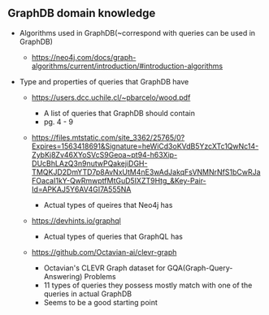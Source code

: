## GraphDB domain knowledge

* Algorithms used in GraphDB(~correspond with queries can be used in GraphDB)
  * https://neo4j.com/docs/graph-algorithms/current/introduction/#introduction-algorithms

* Type and properties of queries that GraphDB have
  * https://users.dcc.uchile.cl/~pbarcelo/wood.pdf
    * A list of queries that GraphDB should contain
    * pg. 4 - 9
  * https://files.mtstatic.com/site_3362/25765/0?Expires=1563418691&Signature=heWiCd3oKVdB5YzcXTc1QwNc14-ZybKj8Zv46XYoSVcS9Geoa~pt94-h63Xip-DUcBhLAzQ3n9nutwPQakejiDGH-TMQKJD2DmYTD7p8AvNxUtM4nE3wAdJakqFsVNMNrNfS1bCwRJaFOacaI1kY-QwRmwptfMtGuD5IXZT9Htg_&Key-Pair-Id=APKAJ5Y6AV4GI7A555NA
    * Actual types of queires that Neo4j has
  * https://devhints.io/graphql
    * Actual types of queries that GraphQL has
    
  * https://github.com/Octavian-ai/clevr-graph
    * Octavian's CLEVR Graph dataset for GQA(Graph-Query-Answering) Problems
    * 11 types of queries they possess mostly match with one of the queries in actual GraphDB
    * Seems to be a good starting point
